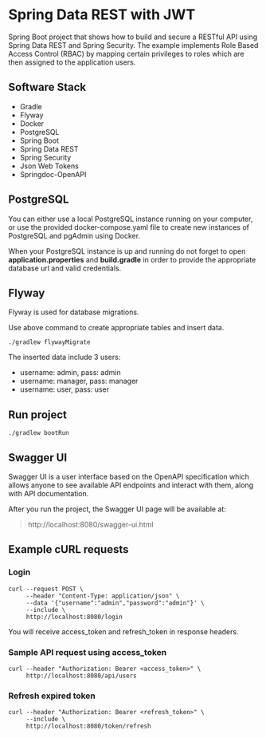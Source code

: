 # Spring Data REST with JWT
Spring Boot project that shows how to build and secure a RESTful API using Spring Data REST and Spring Security. The example implements Role Based Access Control (RBAC) by mapping certain privileges to roles which are then assigned to the application users.

## Software Stack
- Gradle
- Flyway
- Docker
- PostgreSQL
- Spring Boot
- Spring Data REST
- Spring Security
- Json Web Tokens 
- Springdoc-OpenAPI

## PostgreSQL
You can either use a local PostgreSQL instance running on your computer, or use the provided docker-compose.yaml file to create new instances of PostgreSQL and pgAdmin using Docker. 

When your PostgreSQL instance is up and running do not forget to open **application.properties** and **build.gradle** in order to provide the appropriate database url and valid credentials.

## Flyway
Flyway is used for database migrations. 

Use above command to create appropriate tables and insert data.
```shell
./gradlew flywayMigrate
```

The inserted data include 3 users:
- username: admin, pass: admin
- username: manager, pass: manager
- username: user, pass: user

## Run project
```shell
./gradlew bootRun
```

## Swagger UI
Swagger UI is a user interface based on the OpenAPI specification which allows anyone to see available API endpoints and interact with them, along with API documentation.

After you run the project, the Swagger UI page will be available at:

> http://localhost:8080/swagger-ui.html

## Example cURL requests

### Login
```shell
curl --request POST \
     --header "Content-Type: application/json" \
     --data '{"username":"admin","password":"admin"}' \
     --include \
     http://localhost:8080/login
```

You will receive access_token and refresh_token in response headers.

### Sample API request using access_token
```shell
curl --header "Authorization: Bearer <access_token>" \
     http://localhost:8080/api/users
```

### Refresh expired token
```shell
curl --header "Authorization: Bearer <refresh_token>" \
     --include \
     http://localhost:8080/token/refresh
```